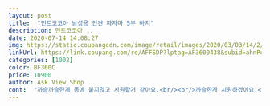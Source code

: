 ```yaml
---
layout: post 
title:  "민트코코아 남성용 인견 파자마 5부 바지" 
description: 민트코코아 ..
date: 2020-07-14 14:08:27 
img: https://static.coupangcdn.com/image/retail/images/2020/03/03/14/2/c5aad105-7ca9-40da-92cf-35a353bf24a4.jpg 
linkUrl: https://link.coupang.com/re/AFFSDP?lptag=AF3600438&subid=ahnPublicAsk&pageKey=1321144350&itemId=2342133198&vendorItemId=70338711347&traceid=V0-113-dc89cc9a937ab648 
categories: [1002] 
color: BF360C 
price: 10900 
author: Ask View Shop 
cont:  "까슬까슬한게 몸에 붙지않고 시원할거 같아요.<br/><br/>까슬한게 시원하겠어요.<br/><br/>남편도 입어보더니 텍도 바로 뜯어버리네요.<br/><br/>남편이 텍도바로 뜯어버리네요.<br/><br/>색상도 화면과 같아요.<br/><br/>여자꺼 검색해볼라구요.<br/><br/>여자꺼 검색해볼려구요.<br/><br/>여자인 제가 입고싶을정도에요.<br/><br/>큼직한게 시원시원.<br/><br/>편안하고시원하다네요촉감도좋아요앞으로지금부터시원하게잘입을수있겡네요<br/>" 
---
```

